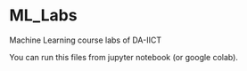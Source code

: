 # ML_Labs
Machine Learning course labs of DA-IICT

You can run this files from jupyter notebook (or google colab).
